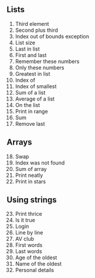 ## Lists
  1. Third element
  2. Second plus third
  3. Index out of bounds exception
  4. List size
  5. Last in list
  6. First and last
  7. Remember these numbers
  8. Only these numbers
  9. Greatest in list
  10. Index of
  11. Index of smallest
  12. Sum of a list
  13. Average of a list
  14. On the list 
  15. Print in range
  16. Sum 
  17. Remove last
  
## Arrays
  18. Swap
  19. Index was not found
  20. Sum of array
  21. Print neatly
  22. Print in stars


## Using strings
  23. Print thrice
  24. Is it true
  25. Login
  26. Line by line
  27. AV club
  28. First words
  29. Last words
  30. Age of the oldest
  31. Name of the oldest
  32. Personal details